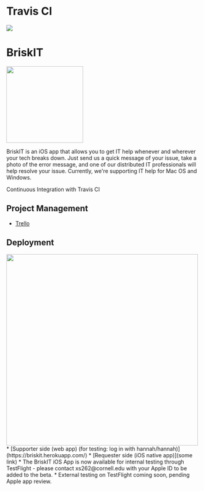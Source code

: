 # Travis CI
<img src="https://travis-ci.org/jadami10/ITHelp.svg?branch=master">

# BriskIT
<img src="http://jadami10.github.io/ITHelp/git_logo.png" width=200px>

BriskIT is an iOS app that allows you to get IT help whenever and wherever your tech breaks down. Just send us a quick message of your issue, take a photo of the error message, and one of our distributed IT professionals will help resolve your issue. Currently, we're supporting IT help for Mac OS and Windows.

Continuous Integration with Travis CI

## Project Management
* [Trello](https://trello.com/b/Bb9gVAFI/ithelp-app)

## Deployment
<img src="http://jadami10.github.io/ITHelp/mock.png" width=500px>
* [Supporter side (web app) (for testing: log in with hannah/hannah)](https://briskit.herokuapp.com/)
* [Requester side (iOS native app)](some link)
* The BriskIT iOS App is now available for internal testing through TestFlight - please contact xs262@cornell.edu with your Apple ID to be added to the beta.
* External testing on TestFlight coming soon, pending Apple app review.
